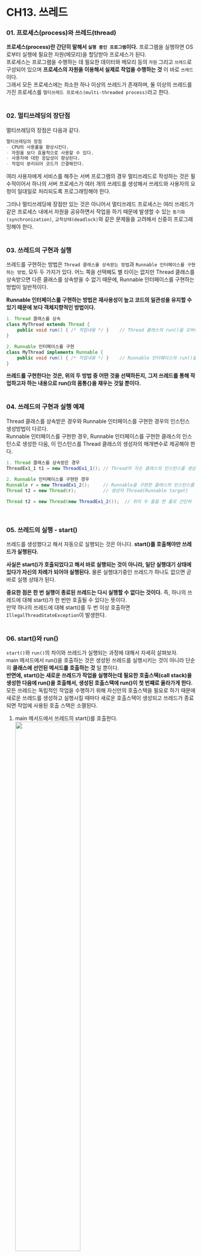 CH13. 쓰레드 
==============
### 01. 프로세스(process)와 쓰레드(thread)  
__프로세스(process)란 간단히 말해서 `실행 중인 프로그램`이다.__ 
프로그램을 실행하면 OS로부터 실행에 필요한 자원(메모리)을 할당받아 프로세스가 된다.  
프로세스는 프로그램을 수행하는 데 필요한 데이터와 메모리 등의 `자원` 그리고 `쓰레드`로 구성되어 있으며 __프로세스의 자원을 이용해서 실제로 작업을 수행하는 것__ 이 바로 `쓰레드`이다.  
그래서 모든 프로세스에는 최소한 하나 이상의 쓰레드가 존재하며, 둘 이상의 쓰레드를 가진 프로세스를 `멀티쓰레드 프로세스(multi-threaded process)`라고 한다.  
<br>  

### 02. 멀티쓰레딩의 장단점  
멀티쓰레딩의 장점은 다음과 같다.  
```markdown
멀티쓰레딩의 장점  
- CPU의 사용률을 향상시킨다.
- 자원을 보다 효율적으로 사용할 수 있다.
- 사용자에 대한 응답성이 향상된다.
- 작업이 분리되어 코드가 간결해진다.
```

여러 사용자에게 서비스를 해주는 서버 프로그램의 경우 멀티쓰레드로 작성하는 것은 필수적이어서 하나의 서버 프로세스가 여러 개의 쓰레드를 생성해서 쓰레드와 사용자의 요청이 일대일로 처리되도록 프로그래밍해야 한다.  

그러나 멀티쓰레딩에 장점만 있는 것은 아니어서 멀티쓰레드 프로세스는 여러 쓰레드가 같은 프로세스 내에서 자원을 공유하면서 작업을 하기 때문에 발생할 수 있는 `동기화(synchronization)`, `교착상태(deadlock)`와 같은 문제들을 고려해서 신중히 프로그래밍해야 한다.  
<br>  

### 03. 쓰레드의 구현과 실행  
쓰레드를 구현하는 방법은 `Thread 클래스를 상속받는 방법`과 `Runnable 인터페이스를 구현하는 방법`, 모두 두 가지가 있다. 
어느 쪽을 선택해도 별 타이는 없지만 Thread 클래스를 상속받으면 다른 클래스를 상속받을 수 없기 때문에, Runnable 인터페이스를 구현하는 방법이 일반적이다.  

__Runnable 인터페이스를 구현하는 방법은 재사용성이 높고 코드의 일관성을 유지할 수 있기 때문에 보다 객체지향적인 방법이다.__  
```java
1. Thread 클래스를 상속
class MyThread extends Thread {
    public void run() { /* 작업내용 */ }    // Thread 클래스의 run()을 오버라이딩
}

2. Runnable 인터페이스를 구현
class MyThread implements Runnable {
    public void run() { /* 작업내용 */ }    // Runnable 인터페이스의 run()을 구현  
}
```
__쓰레드를 구현한다는 것은, 위의 두 방법 중 어떤 것을 선택하든지, 그저 쓰레드를 통해 작업하고자 하는 내용으로 run()의 몸통{}을 채우는 것일 뿐이다.__  
<br>   

### 04. 쓰레드의 구현과 실행 예제  
Thread 클래스를 상속받은 경우와 Runnable 인터페이스를 구현한 경우의 인스턴스 생성방법이 다르다.  
Runnable 인터페이스를 구현한 경우, Runnable 인터페이스를 구현한 클래스의 인스턴스로 생성한 다음, 이 인스턴스를 Thread 클래스의 생성자의 매개변수로 제공해야 한다.  
```java
1. Thread 클래스를 상속받은 경우
ThreadEx1_1 t1 = new ThreadEx1_1(); // Thread의 자손 클래스의 인스턴스를 생성
        
2. Runnable 인터페이스를 구현한 경우        
Runnable r = new ThreadEx1_2();     // Runnable을 구현한 클래스의 인스턴스를 생성
Thread t2 = new Thread(r);          // 생성자 Thread(Runnable target)

Thread t2 = new Thread(new ThreadEx1_2());  // 위의 두 줄을 한 줄로 간단히  
```
<br>

### 05. 쓰레드의 실행 - start()
쓰레드를 생성했다고 해서 자동으로 실행되는 것은 아니다. 
__start()를 호출해야만 쓰레드가 실행된다.__  

__사실은 start()가 호출되었다고 해서 바로 실행되는 것이 아니라, 일단 실행대기 상태에 있다가 자신의 차례가 되어야 실행된다.__ 
물론 실행대기중인 쓰레드가 하나도 없으면 곧바로 실행 상태가 된다.  

__중요한 점은 한 번 실행이 종료된 쓰레드는 다시 실행할 수 없다는 것이다.__ 즉, 하나의 쓰레드에 대해 start()가 한 번만 호출될 수 있다는 뜻이다.  
만약 하나의 쓰레드에 대해 start()를 두 번 이상 호출하면 `IllegalThreadStateException`이 발생한다.  
<br>  

### 06. start()와 run()  
`start()`와 `run()`의 차이와 쓰레드가 실행되는 과정에 대해서 자세히 살펴보자.  
main 메서드에서 run()을 호출하는 것은 생성된 쓰레드를 실행시키는 것이 아니라 단순히 __클래스에 선언된 메서드를 호출하는 것__ 일 뿐이다.  
__반면에, start()는 새로운 쓰레드가 작업을 실행하는데 필요한 호출스택(call stack)을 생성한 다음에 run()을 호출해서, 생성된 호출스택에 run()이 첫 번쨰로 올라가게 한다.__  
모든 쓰레드는 독립적인 작업을 수행하기 위해 자신만의 호출스택을 필요로 하기 때문에 새로운 쓰레드를 생성하고 실행시킬 때마다 새로운 호출스택이 생성되고 쓰레드가 종료되면 작업에 사용된 호출 스택은 소멸된다.  

1. main 메서드에서 쓰레드의 start()를 호출한다.  
<img src="https://user-images.githubusercontent.com/54930365/185872263-21dffaea-f4fa-4450-8f16-07167a2e4da6.png" width="60%"><br><br>
2. start()는 새로운 쓰레드를 생성하고, 쓰레드가 작업하는데 사용될 호출스택을 생성한다.
   <img src="https://user-images.githubusercontent.com/54930365/185872288-433ac02b-e4eb-4344-b792-d7a2bc4ef722.png" width="60%"><br><br>

3. 새로 생성된 호출스택에 run()이 호출되어, 쓰레드가 독립된 공간에서 작업을 수행한다.  
   <img src="https://user-images.githubusercontent.com/54930365/185872306-983d2224-d3dc-47c7-9992-262e0f6c059a.png" width="60%"><br><br>
4. 이제는 호출스택이 2개이므로 스케줄러가 정한 순서에 의해서 번갈아 가면서 실행된다.  
   <img src="https://user-images.githubusercontent.com/54930365/185872326-2ecc6546-9b39-40f7-a511-85c1dd158d1a.png" width="60%"><br><br>
<br>

### 07. main 쓰레드  
main 메서드의 작업을 수행하는 것도 쓰레드이며, 이를 `main 쓰레드`라고 한다. 
프로그램을 실행하면 기본적으로 하나의 쓰레드를 생성하고, 그 쓰레드가 main 메서드를 호출해서 작업이 수행되도록 하는 것이다.  
main 메서드가 수행을 마쳤더라도 다른 쓰레드가 아직 작업을 마치지 않은 상태라면 프로그램이 종료되지 않는다.  
__즉, 실행 중인 사용자 쓰레드가 하나도 없을 때 프로그램은 종료된다.__  

쓰레드는 `사용자 쓰레드(user thread)`와 `데몬 쓰리드(daemon thread)`, 두 종류가 있다.  
<br>

### 08. 싱글 쓰래드와 멀티 쓰레드  
`싱글쓰레드 프로세스`와 `멀티쓰레드 프로세스` 중 멀티쓰레드 프로세스가 작업 소요 시간이 더 길다. 
그 이유는 쓰레드 간의 `작업전환(context switching)`에 시간이 걸리기 때문이다.  
작업 전환을 할 때는 현재 진행 중이 작업의 상태, 예를 들면 다음에 실행해야할 위치 등의 정보를 저장하고 읽어 오는 시간이 소요된다. 
참고로 쓰레드의 스위칭에 비해 프로세스의 스위칭이 더 많은 정보를 저장해야하므로 더 많은 시간이 소요된다.  
그래서 멀티쓰레드가 항상 싱글쓰레드보다 효율적이라고 할 수 없다.  
<br>  

### 11. 쓰레드의 I/O 블락킹(blocking)
__쓰레드가 입출력(I/O) 처리를 위해 기다리는 것을 `I/O 블락킹`이라고 한다.__   
두 쓰레드가 서로 다른 자원을 사용하는 작업의 경우에는 싱글쓰레드 프로세스보다 멀티쓰레드 프로세스가 더 효율적이다.  
멀티 쓰레드 환경에서 사용자의 입력을 기다리는 동안 다른 쓰레드가 작업을 처리할 수 있기  때문에 보다 효율적인 CPU의 사용이 가능하다.  
<br>  

### 14. 쓰레드의 우선순위  
쓰레드는 `우선순위`라는 속성을 가지고 있는데, 이 우선순위의 값에 따라 쓰레드가 얻는 실행시간이 달라진다. 
쓰레드가 수행하는 작업의 중요도에 따라 쓰레드의 우선순위를 서로 다르게 지정하여 특정 쓰레드가 더 많은 작업시간을 갖도록 할 수 있다.  
시각적인 부분이나 사용자에게 빠르게 반응해야하는 작업을 하는 쓰레드의 우선순위는 다른 작업을 수행하는 쓰레드에 비해 높아야 한다.  
<br>

#### 쓰레드의 우선순위 지정하기  
```java
void setPriority(int newPriority)   // 쓰레드의 우선순위를 지정한 값으로 변경한다.  
int getPriority()                   // 쓰레드의 우선순위를 반환한다.
```
쓰레드가 가질 수 있는 우선순위의 범위는 1~10이며 숫자가 높을수록 우선순위가 높다. 
한 가지 더 알아두어야 할 것은 쓰레드의 우선순위는 쓰레드를 생성한 쓰레드로부터 상속받는다는 것이다.  
또한 쓰레드를 실행하기 전에만 우선순위를 변경할 수 있다.  
<br>  

### 15. 쓰레드의 우선순위 예제  
멀티코어라 해도 OS마다 다른 방식으로 스케쥴링하기 때문에, 어떤 OS를 실행하느냐에 따라 다른 결과를 얻을 수 있다. 
굳이 우선순위에 차등을 두어 쓰레드를 실행하려면, 특정 OS의 스케쥴링 정책과 JVM의 구현을 직접 확인해봐야 한다.  
<br>  

### 16. 쓰레드 그룹(thread group)  
`쓰레드 그룹`은 서로 관련된 쓰레드를 그룹으로 다루기 위한 것으로, 쓰레드 그룹을 생성해서 쓰레드를 그룹으로 묶어서 관리할 수 있다.  
폴더처럼 쓰레드 그룹에 다른 쓰레드 그룹을 포함시킬 수 있다. 
사실 쓰레드 그룹은 보안상의 이유로 도입된 개념으로, 자신이 속한 쓰레드 그룹이나 하위 쓰레드 그룹은 변경할 수 있지만 다른 쓰레드 그룹은 쓰레드를 변경할 수는 없다.  

모든 쓰레드는 반드시 쓰레드 그룹에 포함되어 있어야 하기 때문에, 위와 같이 쓰레드 그룹을 지정하지 않고 생성한 쓰레드는 기본적으로 자신을 생성한 쓰레드와 같은 쓰레드 그룹에 속하게 된다.  
우리가 생성하는 모든 쓰레드 그룹은 main 쓰레드 그룹의 하위 쓰레드 그룹이 되며, 쓰레드 그룹을 지정하지 않고 생성한 쓰레드는 자동적으로 main 쓰레드 그룹에 속하게 된다.  
<br>  

### 18. 데몬 쓰레드(daemon thread)  
__`데몬 쓰레드`는 다른 일반 쓰레드(데몬 쓰레드가 아닌 쓰레드)의 작업을 돕는 보조적인 역할을 수행하는 쓰레드이다.__ 
__일반 쓰레드가 모두 종료되면 데몬 쓰레드는 강제적으로 자동 종료되는데, 그 이유는 데몬 쓰레드는 일반 쓰레드의 보조역할을 수행하므로 일반 쓰레드가 모두 종료되고 나면 데몬 쓰레드의 존재의 의미가 없기 때문이다.__ 
이 점을 제외하고는 데몬 쓰레드와 일반 쓰레드는 다르지 않다. 데몬 쓰레드의 예로는 가비지 컬렉터, 워드 프로세서의 자동저장, 화면자동갱신 등이 있다.  

데몬 쓰레드는 무한루프와 조건문을 이용해서 실행 후 대기하고 있다가 특정 조건이 만족되면 작업을 수행하고 다시 대기하도록 작성한다.  
데몬 쓰레드는 일반 쓰레드의 작성방법과 실행방법이 같으며 다만 쓰레드를 생성한 다음 실행하기 전에 `setDaemon(true)`를 호출하기만 하면 된다. 
그리고 데몬 쓰레드가 생성한 쓰레드는 자동적으로 데몬 쓰레드가 된다는 점도 주의하자.
<br>  

### 20. 쓰레드의 상태  
쓰레드는 생성된 후부터 종료될 때까지 여러 상태를 가질 수 있으며, 그 상태는 다음과 같다.  

|상태| 설명                                                                                  |
|:---|:------------------------------------------------------------------------------------|
|NEW| 쓰레드가 생성되고 아직 start()가 호출되지 않은 상태                                                    |
|RUNNABLE| 실행 중 또는 실행 가능한 상태                                                                   |
|BLOCKED| 동기화 블럭에 의해서 일시정지된 상태(lock이 풀릴 때까지 기다리는 상태)                                          |
|WAITING,<br>TIMED_WAITING| 쓰레드의 작업이 종료되지는 않았지만 실행가능하지 않은(unrunnable) 일시정지상태, TIMED_WAITING은 일시정지시간이 지정된 경우를 의미 |
|TERMINATED| 쓰레드의 작업이 종료된 상태                                                                     |

<br><br>
다음 그림은 쓰레드의 생성부터 소멸까지의 모든 과정을 그린 것인데, 앞서 소개한 메서드들에 의해서 쓰레드이 상태가 어떻게 변화되는지를 잘 보여준다.  
<br>
<img width="1091" alt="스크린샷 2022-08-23 오전 11 04 14" src="https://user-images.githubusercontent.com/54930365/186052556-a66a08ed-f2e2-4145-9005-77e0a96771f5.png">
<br><br>
1. 쓰레드를 생성하고 start()를 호출하면 바로 실행되는 것이 아니라 실행대기열에 저장되어 자신의 차례가 될 때까지 기다려야 한다. 실행대기열은 큐(queue)와 같은 구조로 먼저 실행대기열에 들어온 쓰레드가 먼저 실행된다.
2. 실행대기상태에 있다가 자신의 차례가 되면 실행상태가 된다.
3. 주어진 실행시간이 다되거나 yield()를 만나면 다시 실행대기상태가 되고 다음 차례의 쓰레드가 실행상태가 된다. 
4. 실행 중에 suspend(), sleep(), wait(), join(), I/O block에 의해 일시정지상태가 될 수 있다. I/O block은 입출력작업에서 발생하는 지연상태를 말한다. 사용자의 입력을 기다리는 경우를 예로 들 수 있는데, 이런 경우 일시정지 상태에 있다가 사용자가 입력을 마치면 다시 실행대기상태가 된다.  
5. 지정된 일시정지시간이 다되거나(time-out), notify(), resume(), interrupt()가 호출되면 일시정지상태를 벗어나 다시 실행대기열에 저장되어 자신의 차례를 기다리게 된다.
6. 실행을 모두 마치거나 stop()이 호출되면 쓰레드는 소멸된다.  
<br>

### 21. 쓰레드의 실행제어  
쓰레드 프로그래밍이 어려운 이유는 `동기화(synchronization)`와 `스케줄링(scheduling)` 때문이다.  
효율적인 멀티쓰레드 프로그램을 만들기 위해서는 보다 정교한 스케줄링을 통해 프로세스에게 주어진 자원과 시간을 여러 쓰레드가 낭비없이 잘 사용하도록 프로그래밍 해야 한다.  

쓰레드의 스케줄링과 관련된 메서드는 다음과 같다.  

|메서드| 설명                                                                                                          |
|:---|:------------------------------------------------------------------------------------------------------------|
|static void sleep(long millis)<br>static void sleep(long millis, int nanos)| 지정된 시간(천분의 일초 단위)동안 쓰레드를 일시정지시킨다. 지정한 시간이 지나고 나면, 자동적으로 다시 실행대기상태가 된다.                                      |
|void join()<br>void join(long millis)<br>void join(long millis, int nanos)| 지정된 시간동안 쓰레드가 실행되도록 한다. 지정된 시간이 지나거나 작업이 종료되면 join()을 호출한 쓰레드로 다시 돌아와 실행을 계속한다.                             |
|void interrupt()| sleep()이나 join()에 의해 일시정지상태인 쓰레드를 깨워서 실행대기상태로 만든다. 해당 쓰레드에서는 Interrupted Exception이 발생함으로써 일시정지상태를 벗어나게 된다. |
|void stop()| 쓰레드를 즉시 종료시킨다.                                                                                              |
|void suspend()| 쓰레드를 일시정지시킨다. resume()을 호출하면 다시 실행대기상태가 된다.                                                                 |
|void resume()| suspend()에 의해 일시정지상태에 있는 쓰레드를 실행대기상태로 만든다.                                                                  |
|static void yield()| 실행 중 자신에게 주어진 실행시간을 다른 쓰레드에게 양보(yield)하고 자신은 실행대기상태가 된다.                                                    |
sleep()과 yield()는 현재 동작 중인 스레드를 제어하는 static 메서드이다.   
<br>

### 22. sleep()  
__sleep()은 지정된 시간동안 쓰레드를 멈추게 한다.__  
```java
static void sleep(long millis)  
static void sleep(long millis, int nanos)
```
밀레세컨드(millis, 1000분의 1초)와 나노세컨드(nanos, 10억분의 1초)의 시간단위로 세밀하게 값을 지정할 수 있지만 어느 정도의 오차가 발생할 수 있다는 것은 염두에 둬야 한다.  

sleep()에 의해 일시정지 상태가 된 쓰레드는 지정된 시간이 다 되거나 interrupt()가 호출되면, InterruptedException이 발생되어 잠에서 깨어나 실행대기 상태가 된다.  
그래서 sleep()을 호출할 때는 항상 try-catch문으로 예외를 처리해줘야 한다.  
```java
try{
    Thread.sleep(2000)
}catch(InterruptedException e) {}
```
__sleep()은 항상 현재 실행 중인 쓰레드에 대해 작동하기 때문에 이를 주의해야 한다.__  
<br>

### 24. interrupt()
__interrupt()는 진행 중인 쓰레드의 작업이 끝나기 전에 취소시켜야할 때 사용한다.__  
interrupt()는 쓰레드에게 작업을 멈추라고 요청한다. 
단지 멈추라고 요청만 하는 것일 뿐 쓰레드를 강제로 종료시키지는 못한다. 
interrupt()는 그저 쓰레드의 interrupted 상태(인스턴스 변수)를 바꾸는 것일 뿐이다.  
```java
void interrupt()                // 쓰레드의 interrupted 상태를 false에서 true로 변경
boolean isInterrupted()         // 쓰레드의 interrupted 상태를 반환
static boolean interrupted()    // 현재 쓰레드의 interrupted 상태를 반환 후, false로 변경
```
<br>

### 25. interrupt() 예제  
한 쓰레드가 sleep(), wait(), join()에 의해 '일시정지 상태(WAITING)'에 있을 때, 이 쓰레드에 대해 interrupt()를 호출하면, sleep(), wait(), join()에서 Interrupted Exception이 발생하고 이 쓰레드는 '실행대기 상태(RUNNABLE)'로 바뀐다.  
__즉, 멈춰있던 쓰레드를 깨워서 실행가능한 상태로 만드는 것이다.__ 
<br>

### 26. suspend(), resume(), stop()  
suspend()는 sleep()처럼 쓰레드를 멈추게 한다.  
suspend()에 의해 정지된 쓰레드는 resume()을 호출해야 다시 실행대기 상태가 된다.  
stop()은 호출되는 즉시 쓰레드가 종료된다.  

suspend(), resume(), stop()은 쓰레드의 실행을 제어하는 가장 손쉬운 방법이지만, suspend()와 stop()이 교착상태(deadlock)를 일으키기 쉽게 작성되어있으므로 사용이 권장되지 않는다. 
그래서 이 메서드들은 모두 `deprecated`되었다.  
`deprecated`의 의미는 '전에는 사용되었지만, 앞으로 사용하지 않을 것을 권장한다'이다. 
'deprecated'된 메서드는 하위 호환성을 위해서 삭제하지 않는 것일 뿐이므로 사용해서는 안된다.  
<br>  

### 28. join()과 yield()   
__join() - 다른 쓰레드의 작업을 기다린다.__  
쓰레드 자신이 하던 작업을 잠시 멈추고 다른 쓰레드가 지정된 시간동안 작업을 수행하도록 할 때 join()을 사용한다.  
시간을 지정하지 않으면, 해당 쓰레드가 작업을 모두 마칠 때까지 기다리게 된다. 
작업 중에 다른 쓰레드의 작업이 먼제 수행되어야할 필요가 있을 때 join()을 사용한다. 

join()도 sleep()처럼 interrupt()에 의해 대기상태에서 벗어날 수 있으며, join()이 호출되는 부분을 try-catch문으로 감싸야 한다. 
join()은 자신의 작업 중간에 다른 쓰레드의 작업을 참여(join)시킨다는 의미로 이름 지어진 것이다.  
<br>  

__yield() - 다른 쓰레드에게 양보한다.__  
yield()는 쓰레드 자신에게 주어진 실행시간을 다음 차례의 쓰레드에게 양보(yield)한다.  
yield()와 interrupt()를 적절히 사용하면, 프로그램의 응답성을 높이고 보다 실행이 가능하게 할 수 있다.  
<br>  

### 30. 쓰레드의 동기화(synchronization)  
멀티쓰레드 프로세스에서 __한 쓰레드가 진행 중인 작업을 다른 쓰레드가 간섭하지 못하도록 막는 것__ 을 `쓰레드의 동기화`라고 한다.  
자바에서는 `synchronized` 블럭을 이용해서 쓰레드의 동기화를 지원했지만, JDK1.5부터는 'java.util.concurrent.locks'와 'java.util.concurrent.atomic' 패키지를 통해서 다양한 방식으로 동기화를 구현할 수 있도록 지원하고 있다.   
<br>

### 31. synchronized를 이용한 동기화  
먼저 가장 간단한 동기화 방법인 `synchronized` 키워드를 이용한 동기화에 대해서 알아보자.  
이 키워드는 임계영역을 설정하는데 사용된다. 아래와 같이 두 가지 방식이 있다.  
```java
1. 메서드 전체를 임계 영역으로 지정
public synchronized void calcSum() {
        ...
        }

2. 특정한 영역을 임계 영역으로 지정
synchronized(객체의 참조변수) {
        ...
        }
```

__첫 번째 방법은 메서드 앞에 `synchronized`를 붙이는 것인데, synchronized를 붙이면 메서드 전체가 임계 영역으로 설정된다. 
쓰레드는 synchronized 메서드가 호출된 시점부터 해당 메서드가 포함된 객체의 lock을 얻어 작업을 수행하다가 메서드가 종료되면 lock을 반환한다.__  

__두 번째 방법은 메서드 내의 코드 일부를 블럭{}으로 감싸고 블럭 앞에 `synchronized(참조변수)`를 붙이는 것인데, 이때 참조변수는 lock을 걸고자하는 객체를 참조하는 것이어야 한다. 
이 블럭을 synchronized 블럭이라고 부르며, 이 블럭의 영역 안으로 들어가면서부터 쓰레드는 지정된 객체의 lock을 얻게 되고, 이 블럭을 벗어나면 lock을 반납한다.__  

두 방법 모두 lock의 획득과 반납이 모두 자동적으로 이루어지므로 우리가 해야 할 일은 그저 __임계 영역만 설정해주는 것__ 뿐이다.  
모든 객체는 lock을 하나씩 가지고 있으며, 해당 객체의 lock을 가지고 있는 쓰레드만 임계 영역의 코드를 수행할 수 있다. 
그리고 다른 쓰레드들은 lock을 얻을 때까지 기다리게 된다.  
임계 영역은 멀티쓰레드 프로그램의 성능을 좌우하기 때문에 가능하면 메서드 전체에 락을 거는 것보다 synchronized 블럭으로 임계 영역을 최소화해서 보다 효율적인 프로그램이 되도록 해야 한다.  

synchronized를 이용한 동기화는 지정된 영역의 코드를 한 번에 하나의 쓰레드가 수행하는 것을 보장하는 것 뿐이므로 접근 제어자를 통해 외부에서 데이터에 직접 접근하는 것을 방지해야 한다.  
<br>  

### 34. wait()과 notify()  
synchronized로 동기화해서 공유 데이터를 보호하는 것은 좋지만, 특정 쓰레드가 객체의 락을 가진 상태로 오랜 시간을 보내지 않도록 하는 것도 중요하다. 
wait()과 notify()는 교착상태를 방지하기 위한 것이다.  

__동기화된 임계 영역의 코드를 수행하다가 작업을 더 이상 진행할 상황이 아니면, 일단 wait()을 호출하여 쓰레드가 락을 반납하고 기다리게 한다. 
그러면 다른 쓰레드가 락을 얻어 해당 객체에 대한 작업을 수행할 수 있게 된다. 
나중에 작업을 진행할 수 있는 상황이 되면 notify()를 호출해서, 작업을 중단했던 쓰레드가 다시 락을 얻어 작업을 진행할 수 있게 한다.__  

__wait()과 notify()는 오래 기다린 쓰레드가 락을 얻는다는 것을 보장하지 않는다.__    
notify()가 호출되면, 해당 객체의 대기실에 있던 모든 쓰레드 중에서 임의의 쓰레드만 통지를 받는다. 
notifyAll()은 기다리고 있는 모든 쓰레드에게 통보를 하지만, 그래도 lock을 얻을 수 있는 것은 하나의 쓰레드일 뿐이고 나머지 쓰레드는 통보를 받긴 했지만, lock을 얻지 못하면 다시 lock을 기다리는 신세가 된다.  

wait()과 notify()는 특정 객체에 대한 것이므로 Object 클래스에 정의되어 있다. 
wait()은 notify() 또는 notifyAll()이 호출될 때까지 기다리지만, 매개변수가 있는 wait()은 지정된 시간동안만 기다린다. 
즉, 지정된 시간이 지난 후에 자동적으로 notify()가 호출되는 것과 같다.  

그리고 waiting pool은 객체마다 존재하는 것이므로 notifyAll()이 호출된다고 해서 모든 객체의 waiting pool에 있는 쓰레드가 깨워지는 것은 아니다. 
notifyAll()이 호출된 객체의 waiting pool에 대기 중인 쓰레드만 해당된다는 것을 기억하자.  
```markdown
wait(), notify(), notifyAll()
- Object에 정의되어 있다.
- 동기화 블록(synchronized 블록) 내에서만 사용할 수 있다.
- 보다 효율적인 동기화를 가능하게 한다.
```


